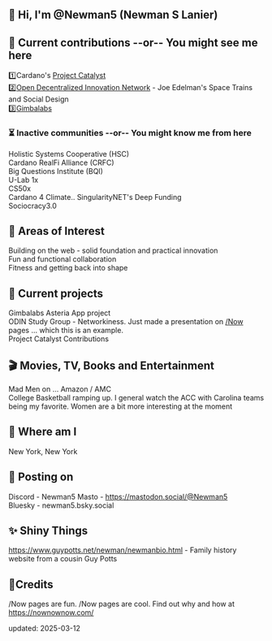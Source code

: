 
## 👋 Hi, I'm @Newman5 (Newman S Lanier)

## 💼 Current contributions --or-- You might see me here
1️⃣Cardano's [Project Catalyst](https://projectcatalyst.io/)  
2️⃣[Open Decentralized Innovation Network](https://ODIN.eco) - Joe Edelman's Space Trains and Social Design  
3️⃣[Gimbalabs](https://www.gimbalabs.com)  

### ⏳ Inactive communities --or-- You might know me from here
Holistic Systems Cooperative (HSC)  
Cardano RealFi Alliance (CRFC)  
Big Questions Institute (BQI)  
U-Lab 1x  
CS50x  
Cardano 4 Climate..
SingularityNET's Deep Funding  
Sociocracy3.0  

## 🎯 Areas of Interest
Building on the web - solid foundation and practical innovation  
Fun and functional collaboration  
Fitness and getting back into shape

## 🚧 Current projects
Gimbalabs Asteria App project  
ODIN Study Group - Networkiness.  Just made a presentation on [/Now](https://nownownow.com/) pages ... which this is an example.  
Project Catalyst Contributions  

## 🎬 Movies, TV, Books and Entertainment
Mad Men on ... Amazon / AMC  
College Basketball ramping up.  I general watch the ACC with Carolina teams being my favorite. Women are a bit more interesting at the moment

## 📍 Where am I
New York, New York  

## 📢 Posting on
Discord - Newman5
Masto - https://mastodon.social/@Newman5  
Bluesky - newman5.bsky.social  


## ✨ Shiny Things
https://www.guypotts.net/newman/newmanbio.html - Family history website from a cousin Guy Potts

## 🥸Credits
/Now pages are fun.  /Now pages are cool.  Find out why and how at https://nownownow.com/  

updated: 2025-03-12
